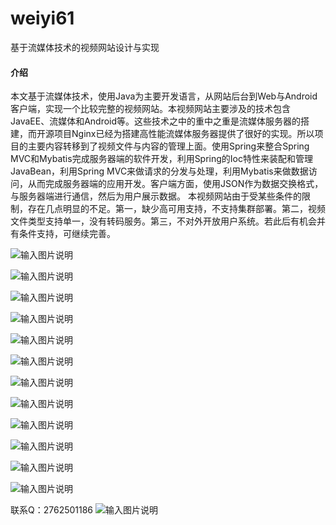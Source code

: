 # weiyi61
基于流媒体技术的视频网站设计与实现

#### 介绍
本文基于流媒体技术，使用Java为主要开发语言，从网站后台到Web与Android客户端，实现一个比较完整的视频网站。本视频网站主要涉及的技术包含JavaEE、流媒体和Android等。这些技术之中的重中之重是流媒体服务器的搭建，而开源项目Nginx已经为搭建高性能流媒体服务器提供了很好的实现。所以项目的主要内容转移到了视频文件与内容的管理上面。使用Spring来整合Spring MVC和Mybatis完成服务器端的软件开发，利用Spring的Ioc特性来装配和管理JavaBean，利用Spring MVC来做请求的分发与处理，利用Mybatis来做数据访问，从而完成服务器端的应用开发。客户端方面，使用JSON作为数据交换格式，与服务器端进行通信，然后为用户展示数据。
本视频网站由于受某些条件的限制，存在几点明显的不足。第一，缺少高可用支持，不支持集群部署。第二，视频文件类型支持单一，没有转码服务。第三，不对外开放用户系统。若此后有机会并有条件支持，可继续完善。


![输入图片说明](https://images.gitee.com/uploads/images/2020/1129/195317_72787cdf_4865385.png "屏幕截图.png")

![输入图片说明](https://images.gitee.com/uploads/images/2020/1129/195336_e98b6fe8_4865385.png "屏幕截图.png")

![输入图片说明](https://images.gitee.com/uploads/images/2020/1129/195350_f4df4474_4865385.png "屏幕截图.png")

![输入图片说明](https://images.gitee.com/uploads/images/2020/1129/195357_36504bcd_4865385.png "屏幕截图.png")

![输入图片说明](https://images.gitee.com/uploads/images/2020/1129/195405_6033da5d_4865385.png "屏幕截图.png")

![输入图片说明](https://images.gitee.com/uploads/images/2020/1129/195416_3ad42bfb_4865385.png "屏幕截图.png")

![输入图片说明](https://images.gitee.com/uploads/images/2020/1129/195427_ac9816ac_4865385.png "屏幕截图.png")

![输入图片说明](https://images.gitee.com/uploads/images/2020/1129/195440_e7bed9e1_4865385.png "屏幕截图.png")

![输入图片说明](https://images.gitee.com/uploads/images/2020/1129/195451_a7d0d554_4865385.png "屏幕截图.png")

![输入图片说明](https://images.gitee.com/uploads/images/2020/1129/195501_33f24cf1_4865385.png "屏幕截图.png")

![输入图片说明](https://images.gitee.com/uploads/images/2020/1129/195520_b92db775_4865385.png "屏幕截图.png")

![输入图片说明](https://images.gitee.com/uploads/images/2020/1129/195528_b09637d0_4865385.png "屏幕截图.png")


联系Q：2762501186
![输入图片说明](https://images.gitee.com/uploads/images/2020/1119/003728_cd598bb9_4865385.jpeg "微信.jpg")
